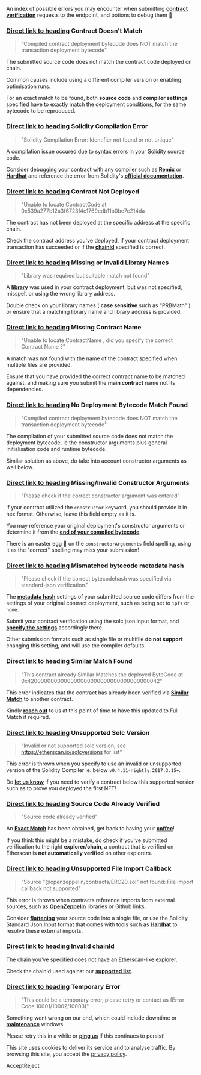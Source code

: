 An index of possible errors you may encounter when submitting [**contract verification**](https://docs.etherscan.io/etherscan-v2/api-endpoints/contracts#verify-source-code) requests to the endpoint, and potions to debug them 🐛

### [Direct link to heading](https://docs.etherscan.io/etherscan-v2/contract-verification/common-verification-errors\#contract-doesnt-match)    Contract Doesn't Match

> "Compiled contract deployment bytecode does NOT match the transaction deployment bytecode"

The submitted source code does not match the contract code deployed on chain.

Common causes include using a different compiler version or enabling optimisation runs.

For an exact match to be found, both **source code** and **compiler settings** specified have to exactly match the deployment conditions, for the same bytecode to be reproduced.

### [Direct link to heading](https://docs.etherscan.io/etherscan-v2/contract-verification/common-verification-errors\#solidity-compilation-error)    Solidity Compilation Error

> "Solidity Compilation Error: Identifier not found or not unique"

A compilation issue occured due to syntax errors in your Solidity source code.

Consider debugging your contract with any compiler such as [**Remix**](https://remix.ethereum.org/) or [**Hardhat**](https://hardhat.org/) and reference the error from Solidity's [**official documentation**](https://docs.soliditylang.org/).

### [Direct link to heading](https://docs.etherscan.io/etherscan-v2/contract-verification/common-verification-errors\#contract-not-deployed)    Contract Not Deployed

> "Unable to locate ContractCode at 0x539a277b12a3f6723f4c1769edb11b0be7c214da

The contract has not been deployed at the specific address at the specific chain.

Check the contract address you've deployed, if your contract deployment transaction has succeeded or if the [**chainId**](https://docs.etherscan.io/etherscan-v2/getting-started/supported-chains) specified is correct.

### [Direct link to heading](https://docs.etherscan.io/etherscan-v2/contract-verification/common-verification-errors\#missing-or-invalid-library-names)    Missing or Invalid Library Names

> "Library was required but suitable match not found"

A [**library**](https://solidity-by-example.org/library/) was used in your contract deployment, but was not specified, misspelt or using the wrong library address.

Double check on your library names ( **case sensitive** such as "PRBMath" ) or ensure that a matching library name and library address is provided.

### [Direct link to heading](https://docs.etherscan.io/etherscan-v2/contract-verification/common-verification-errors\#missing-contract-name)    Missing Contract Name

> "Unable to locate ContractName , did you specify the correct Contract Name ?"

A match was not found with the name of the contract specified when multiple files are provided.

Ensure that you have provided the correct contract name to be matched against, and making sure you submit the **main contract** name not its dependencies.

### [Direct link to heading](https://docs.etherscan.io/etherscan-v2/contract-verification/common-verification-errors\#no-deployment-bytecode-match-found)    No Deployment Bytecode Match Found

> "Compiled contract deployment bytecode does NOT match the transaction deployment bytecode"

The compilation of your submitted source code does not match the deployment bytecode, ie the constructor arguments plus general initialisation code and runtime bytecode.

Similar solution as above, do take into account constructor arguments as well below.

### [Direct link to heading](https://docs.etherscan.io/etherscan-v2/contract-verification/common-verification-errors\#missing-invalid-constructor-arguments)    Missing/Invalid Constructor Arguments

> "Please check if the correct constructor argument was entered"

if your contract utilized the `constructor` keyword, you should provide it in hex format. Otherwise, leave this field empty as it is.

You may reference your original deployment's constructor arguments or determine it from the [**end of your compiled bytecode**](https://info.etherscan.com/contract-verification-constructor-arguments/).

There is an easter egg 🐣 on the `constructorArguements` field spelling, using it as the "correct" spelling may miss your submission!

### [Direct link to heading](https://docs.etherscan.io/etherscan-v2/contract-verification/common-verification-errors\#mismatched-bytecode-metadata-hash)    Mismatched bytecode metadata hash

> "Please check if the correct bytecodehash was specified via standard-json verification."

The [**metadata hash**](https://docs.soliditylang.org/en/v0.8.17/metadata.html#encoding-of-the-metadata-hash-in-the-bytecode) settings of your submitted source code differs from the settings of your original contract deployment, such as being set to `ipfs` or `none`.

Submit your contract verification using the solc json input format, and [**specify the settings**](https://github.com/PaulRBerg/hardhat-template/blob/f6406c4e7c9e23d5169b39fb11d528a975b678e6/hardhat.config.ts#L104) accordingly there.

Other submission formats such as single file or multifile **do not support** changing this setting, and will use the compiler defaults.

### [Direct link to heading](https://docs.etherscan.io/etherscan-v2/contract-verification/common-verification-errors\#similar-match-found)    Similar Match Found

> "This contract already Similar Matches the deployed ByteCode at 0x4200000000000000000000000000000000000042"

This error indicates that the contract has already been verified via [**Similar Match**](https://info.etherscan.com/types-of-contract-verification/) to another contract.

Kindly [**reach out**](https://info.etherscan.com/update-on-similar-match-contract-verification/) to us at this point of time to have this updated to Full Match if required.

### [Direct link to heading](https://docs.etherscan.io/etherscan-v2/contract-verification/common-verification-errors\#unsupported-solc-version)    Unsupported Solc Version

> "Invalid or not supported solc version, see https://etherscan.io/solcversions for list"

This error is thrown when you specify to use an invalid or unsupported version of the Solidity Compiler ie. below `v0.4.11-nightly.2017.3.15+`.

Do [**let us know**](https://docs.etherscan.io/etherscan-v2/support/getting-help) if you need to verify a contract below this supported version such as to prove you deployed the first NFT!

### [Direct link to heading](https://docs.etherscan.io/etherscan-v2/contract-verification/common-verification-errors\#source-code-already-verified)    Source Code Already Verified

> "Source code already verified"

An [**Exact Match**](https://info.etherscan.com/types-of-contract-verification/) has been obtained, get back to having your [**coffee**](https://media.giphy.com/media/11ISwbgCxEzMyY/giphy.gif)!

If you think this might be a mistake, do check if you've submitted verification to the right **explorer/chain**, a contract that is verified on Etherscan is **not automatically verified** on other explorers.

### [Direct link to heading](https://docs.etherscan.io/etherscan-v2/contract-verification/common-verification-errors\#unsupported-file-import-callback)    Unsupported File Import Callback

> "Source "@openzeppelin/contracts/ERC20.sol" not found: File import callback not supported"

This error is thrown when contracts reference imports from external sources, such as [**OpenZeppelin**](https://docs.openzeppelin.com/) libraries or Github links.

Consider [**flattening**](https://hardhat.org/hardhat-runner/docs/advanced/flattening#flattening-your-contracts) your source code into a single file, or use the Solidity Standard Json Input format that comes with tools such as [**Hardhat**](https://hardhat.org/hardhat-runner/docs/guides/verifying#verifying-your-contracts) to resolve these external imports.

### [Direct link to heading](https://docs.etherscan.io/etherscan-v2/contract-verification/common-verification-errors\#invalid-chainid)    Invalid chainId

The chain you've specified does not have an Etherscan-like explorer.

Check the chainId used against our [**supported list**](https://docs.etherscan.io/etherscan-v2/getting-started/supported-chains).

### [Direct link to heading](https://docs.etherscan.io/etherscan-v2/contract-verification/common-verification-errors\#temporary-error)    Temporary Error

> "This could be a temporary error, please retry or contact us (Error Code 10001/10002/10003)"

Something went wrong on our end, which could include downtime or [**maintenance**](https://etherscan.freshstatus.io/) windows.

Please retry this in a while or [**ping us**](https://docs.etherscan.io/etherscan-v2/support/getting-help) if this continues to persist!

This site uses cookies to deliver its service and to analyse traffic. By browsing this site, you accept the [privacy policy](https://policies.gitbook.com/privacy/cookies).

AcceptReject